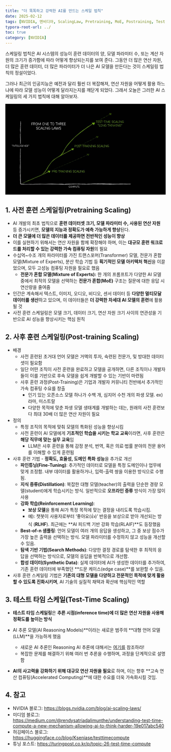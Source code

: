 ```yaml
---
title: "더 똑똑하고 강력한 AI를 만드는 스케일 법칙"
date: 2025-02-12
tags: [NVIDIA, 엔비디아, ScalingLaw, Pretraining, MoE, Postraining, Test-Time Scaling]
typora-root-url: ../
toc: true
category: [NVIDIA]
---
```


스케일링 법칙은 AI 시스템의 성능이 훈련 데이터의 양, 모델 파라미터 수, 또는 계산 자원의 크기가 증가함에 따라 어떻게 향상되는지를 보여 준다. 그동안 더 많은 연산 자원, 더 많은 훈련 데이터, 더 많은 파라미터가 더 나은 AI 모델을 만든다는 것이 스케일링 법칙의 정설이었다. 

그러나 최근의 인공지능은 예전과 달리 훨씬 더 복잡해져, 연산 자원을 어떻게 활용 하느냐에 따라 모델 성능이 어떻게 달라지는지를 깨닫게 되었다. 그래서 오늘은 그러한 AI 스케일링의 세 가지 법칙에 대해 알아보자. 



![그림 1 - 3가지 스케일링 법칙](/../images/2025-02/ScalingLaws-01.jpg)



## 1. 사전 훈련 스케일링(Pretraining Scaling)

* AI 개발의 최초 법칙으로 **훈련 데이터셋 크기, 모델 파라미터 수, 사용된 연산 자원** 등 증가시키면, **모델의 지능과 정확도가 예측 가능하게 향상**된다.
*  **더 큰 모델에 더 많은 데이터를 제공하면 전반적인 성능이 향상**
  * 이를 실현하기 위해서는 연산 자원을 함께 확장해야 하며, 이는 **대규모 훈련 워크로드를 처리할 수 있는 강력한 가속 컴퓨팅 자원**의 필요
* 수십억~수조 개의 파라미터를 가진 트랜스포머(Transformer) 모델, 전문가 혼합 모델(Mixture of Experts), 분산 학습 기법 등 **획기적인 모델 아키텍처 혁신**을 이끌었으며, 모두 고성능 컴퓨팅 자원을 필요로 했음
  * **전문가 혼합 모델(Mixture of Experts):** 한 개의 프롬프트가 다양한 AI 모델 중에서 최적의 모델을 선택하는 **전문가 혼합(MoE)** 구조는 질문에 대한 응답 시 연산량을 줄여줌 
* 인간은 계속해서 텍스트, 이미지, 오디오, 비디오, 센서 데이터 등 **다양한 멀티모달 데이터를 생산**하고 있으며, 이 데이터들은 **더 강력한 차세대 AI 모델의 훈련**에 활용될 것
* 사전 훈련 스케일링은 모델 크기, 데이터 크기, 연산 자원 크기 사이의 연관성을 기반으로 AI 성능을 향상시키는 핵심 원칙



## 2. 사후 훈련 스케일링(Post-training Scaling)

* 배경
  * 사전 훈련된 초거대 언어 모델은 거액의 투자, 숙련된 전문가, 및 방대한 데이터셋이 필요함
  * 일단 어떤 조직이 사전 훈련을 완료하고 모델을 공개하면, 다른 조직이나 개발자들이 이를 기반으로 후속 모델을 쉽게 개발할 수 있는 기반이 마련됨
  * 사후 훈련 과정(Post-Training)은 기업과 개발자 커뮤니티 전반에서 추가적인 가속 컴퓨팅 수요를 창출
    * 인기 있는 오픈소스 모델 하나가 수백 개, 심지어 수천 개의 파생 모델. ex) 라마, 미스트랄 
    * 다양한 목적에 맞춘 파생 모델 생태계를 개발하는 데는, 원래의 사전 훈련보다 최대 30배 더 많은 연산 자원이 필요
* 정의
  * 특정 조직의 목적에 맞춰 모델의 특화된 성능을 향상시킴
  * 사전 훈련이 AI 모델에게 **기초적인 학습을 시키는 학교 교육**이라면, 사후 훈련은 **해당 직무에 맞는 실무 교육**임
    * LLM은 사후 훈련을 통해 감정 분석, 번역, 혹은 의료·법률 분야의 전문 용어를 이해할 수 있게 훈련됨
* 사후 훈련 기법 -  **정확도, 효율성, 도메인 특화 성능**을 추가로 개선
  * **파인튜닝(Fine-Tuning)**: 추가적인 데이터로 모델을 특정 도메인이나 업무에 맞게 조정함. 내부 데이터를 활용하거나, 입력-출력 쌍을 이용한 방식으로 수행됨.
  * **지식 증류(Distillation)**: 복잡한 대형 모델(teacher)의 출력을 단순한 경량 모델(student)에게 학습시키는 방식. 일반적으로 **오프라인 증류** 방식이 가장 많이 사용
  * **강화 학습(Reinforcement Learning)**: 
    * **보상 모델**을 통해 AI가 특정 목적에 맞는 결정을 내리도록 학습시킴. 
    * 예): 챗봇이 사용자로부터 ‘좋아요(👍)’ 반응을 보상으로 받아 개선되는 방식 (**RLHF**). 최근에는 **AI 피드백 기반 강화 학습(RLAIF)**도 등장했음
  * **Best-of-n 샘플링**: 언어 모델이 여러 개의 응답을 생성하고, 그 중 보상 점수가 가장 높은 출력을 선택하는 방식. 모델 파라미터를 수정하지 않고 성능을 개선할 수 있음. 
  * **탐색 기반 기법(Search Methods)**: 다양한 결정 경로를 탐색한 후 최적의 응답을 선택하는 방식으로, 모델의 응답을 반복적으로 개선함. 
  * **합성 데이터(Synthetic Data)**: 실제 데이터에 AI가 생성한 데이터를 추가하여, 기존 훈련 데이터에 부족했던 **드문 케이스(edge case)**를 보완할 수 있음. 
* 사후 훈련 스케일링 기법은 **기존의 대형 모델을 다양하고 전문적인 목적에 맞게 활용할 수 있도록 진화시키며**, AI 기술의 실질적 채택과 확산에 핵심적인 역할



## 3. 테스트 타임 스케일(Test-Time Scaling)

*  **테스트 타임 스케일링**은 **추론 시점(inference time)에 더 많은 연산 자원을 사용해 정확도를 높이는 방식**

* AI 추론 모델(AI Reasoning Models)**이라는 새로운 범주의 **대형 언어 모델(LLM)**을 가능하게 했음

  * 새로운 AI 추론인 Reasoning AI 추론에 대해서는 [여기를](https://synabreu.github.io/%EC%83%88%EB%A1%9C%EC%9A%B4-AI-%EC%B6%94%EB%A1%A0%EC%9D%B8-Reasoning-AI-%EC%B6%94%EB%A1%A0%EC%97%90-%EB%8C%80%ED%95%B4/) 참조하라!
  * 복잡한 문제를 해결하기 위해 여러 번 추론을 수행하며, 과정을 단계적으로 설명함

* **AI의 사고력을 강화하기 위해 대규모 연산 자원을 필요**로 하며, 이는 향후 **고속 연산 컴퓨팅(Accelerated Computing)**에 대한 수요를 더욱 가속화시킬 것임.

  

## 4. 참고

* NVIDIA 블로그:  https://blogs.nvidia.com/blog/ai-scaling-laws/
* 미디엄 블로그: https://medium.com/@rendysatriadalimunthe/understanding-test-time-compute-a-new-mechanism-allowing-ai-to-think-harder-19e017abc540
* 허깅페이스 블로그: https://huggingface.co/blog/Kseniase/testtimecompute
* 튜닝 포스트: https://turingpost.co.kr/p/topic-26-test-time-compute

